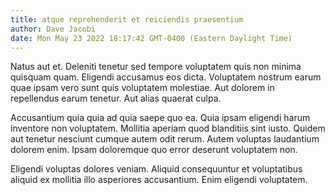 ```yaml
---
title: atque reprehenderit et reiciendis praesentium
author: Dave Jacobi
date: Mon May 23 2022 18:17:42 GMT-0400 (Eastern Daylight Time)
---
```

Natus aut et. Deleniti tenetur sed tempore voluptatem quis non minima quisquam quam. Eligendi accusamus eos dicta. Voluptatem nostrum earum quae ipsam vero sunt quis voluptatem molestiae. Aut dolorem in repellendus earum tenetur. Aut alias quaerat culpa.

 Accusantium quia quia ad quia saepe quo ea. Quia ipsam eligendi harum inventore non voluptatem. Mollitia aperiam quod blanditiis sint iusto. Quidem aut tenetur nesciunt cumque autem odit rerum. Autem voluptas laudantium dolorem enim. Ipsam doloremque quo error deserunt voluptatem non.

 Eligendi voluptas dolores veniam. Aliquid consequuntur et voluptatibus aliquid ex mollitia illo asperiores accusantium. Enim eligendi voluptatem.